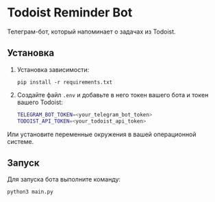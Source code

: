 # Todoist Reminder Bot

Телеграм-бот, который напоминает о задачах из Todoist.

## Установка

1. Установка зависимости:

   ```
   pip install -r requirements.txt
   ```

2. Создайте файл `.env` и добавьте в него токен вашего бота и токен вашего Todoist:

   ```bash
   TELEGRAM_BOT_TOKEN=<your_telegram_bot_token>
   TODOIST_API_TOKEN=<your_todoist_api_token>
   ```

Или установите переменные окружения в вашей операционной системе.

## Запуск

Для запуска бота выполните команду:

```bash
python3 main.py
```
